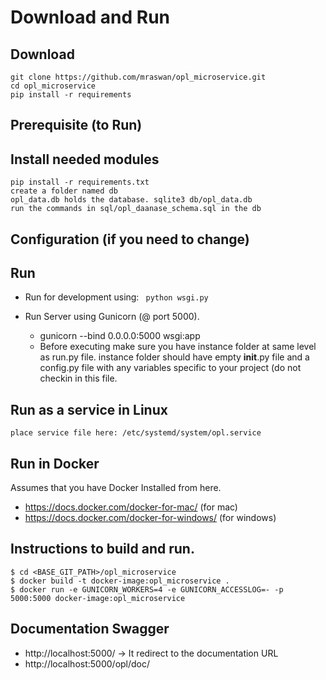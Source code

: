 Download and Run
==============

Download
--------------
	git clone https://github.com/mraswan/opl_microservice.git
	cd opl_microservice
	pip install -r requirements

Prerequisite (to Run)
--------------
Install needed modules
--------------
    pip install -r requirements.txt	
    create a folder named db
    opl_data.db holds the database. sqlite3 db/opl_data.db
    run the commands in sql/opl_daanase_schema.sql in the db	
Configuration (if you need to change)
--------------


Run
--------------
- Run for development using:
`` python wsgi.py``

- Run Server using Gunicorn (@ port 5000).
    - gunicorn --bind 0.0.0.0:5000 wsgi:app
    - Before executing make sure you have instance folder at same level as run.py file.
    instance folder should have empty __init__.py file and a config.py file with any variables specific
    to your project (do not checkin in this file.

Run as a service in Linux
----
    place service file here: /etc/systemd/system/opl.service

Run in Docker
--------------
Assumes that you have Docker Installed from here.
-	https://docs.docker.com/docker-for-mac/ (for mac)
-	https://docs.docker.com/docker-for-windows/ (for windows)

Instructions to build and run.
----
    $ cd <BASE_GIT_PATH>/opl_microservice
    $ docker build -t docker-image:opl_microservice .
    $ docker run -e GUNICORN_WORKERS=4 -e GUNICORN_ACCESSLOG=- -p 5000:5000 docker-image:opl_microservice


Documentation Swagger
---------------------
- http://localhost:5000/ -> It redirect to the documentation URL
- http://localhost:5000/opl/doc/


